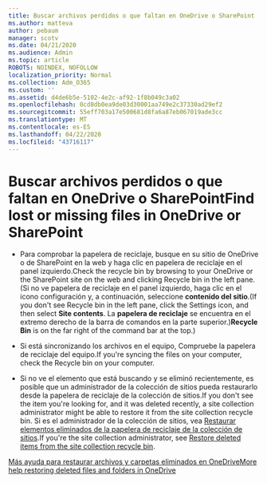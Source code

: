 ```yaml
---
title: Buscar archivos perdidos o que faltan en OneDrive o SharePoint
ms.author: matteva
author: pebaum
manager: scotv
ms.date: 04/21/2020
ms.audience: Admin
ms.topic: article
ROBOTS: NOINDEX, NOFOLLOW
localization_priority: Normal
ms.collection: Adm_O365
ms.custom: ''
ms.assetid: d4de6b5e-5102-4e2c-af92-1f8b049c3a02
ms.openlocfilehash: 0cd8db0ea9de03d30001aa749e2c37330ad29ef2
ms.sourcegitcommit: 55eff703a17e500681d8fa6a87eb067019ade3cc
ms.translationtype: MT
ms.contentlocale: es-ES
ms.lasthandoff: 04/22/2020
ms.locfileid: "43716117"
---
```

# <a name="find-lost-or-missing-files-in-onedrive-or-sharepoint"></a><span data-ttu-id="d63c6-102">Buscar archivos perdidos o que faltan en OneDrive o SharePoint</span><span class="sxs-lookup"><span data-stu-id="d63c6-102">Find lost or missing files in OneDrive or SharePoint</span></span>

- <span data-ttu-id="d63c6-103">Para comprobar la papelera de reciclaje, busque en su sitio de OneDrive o de SharePoint en la web y haga clic en papelera de reciclaje en el panel izquierdo.</span><span class="sxs-lookup"><span data-stu-id="d63c6-103">Check the recycle bin by browsing to your OneDrive or the SharePoint site on the web and clicking Recycle bin in the left pane.</span></span> <span data-ttu-id="d63c6-104">(Si no ve papelera de reciclaje en el panel izquierdo, haga clic en el icono configuración y, a continuación, seleccione **contenido del sitio**.</span><span class="sxs-lookup"><span data-stu-id="d63c6-104">(If you don't see Recycle bin in the left pane, click the Settings icon, and then select **Site contents**.</span></span> <span data-ttu-id="d63c6-105">La **papelera de reciclaje** se encuentra en el extremo derecho de la barra de comandos en la parte superior.)</span><span class="sxs-lookup"><span data-stu-id="d63c6-105">**Recycle Bin** is on the far right of the command bar at the top.)</span></span> 
    
- <span data-ttu-id="d63c6-106">Si está sincronizando los archivos en el equipo, Compruebe la papelera de reciclaje del equipo.</span><span class="sxs-lookup"><span data-stu-id="d63c6-106">If you're syncing the files on your computer, check the Recycle bin on your computer.</span></span> 
    
- <span data-ttu-id="d63c6-107">Si no ve el elemento que está buscando y se eliminó recientemente, es posible que un administrador de la colección de sitios pueda restaurarlo desde la papelera de reciclaje de la colección de sitios.</span><span class="sxs-lookup"><span data-stu-id="d63c6-107">If you don't see the item you're looking for, and it was deleted recently, a site collection administrator might be able to restore it from the site collection recycle bin.</span></span> <span data-ttu-id="d63c6-108">Si es el administrador de la colección de sitios, vea [Restaurar elementos eliminados de la papelera de reciclaje de la colección de sitios](https://go.microsoft.com/fwlink/?linkid=866439).</span><span class="sxs-lookup"><span data-stu-id="d63c6-108">If you're the site collection administrator, see [Restore deleted items from the site collection recycle bin](https://go.microsoft.com/fwlink/?linkid=866439).</span></span>
    
[<span data-ttu-id="d63c6-109">Más ayuda para restaurar archivos y carpetas eliminados en OneDrive</span><span class="sxs-lookup"><span data-stu-id="d63c6-109">More help restoring deleted files and folders in OneDrive</span></span>](https://go.microsoft.com/fwlink/?linkid=872872)
  

